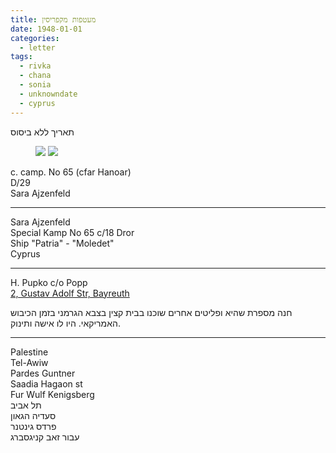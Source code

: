```yaml
---
title: מעטפות מקפריסין
date: 1948-01-01
categories:
  - letter
tags:
  - rivka
  - chana
  - sonia
  - unknowndate
  - cyprus
---
```


תאריך ללא ביסוס

<figure class="half">
    <a  href="/pupko-papers/assets/images/1948-01-01-envelopes-cyprus-1.jpg">
    <img src="/pupko-papers/assets/images/1948-01-01-envelopes-cyprus-1.jpg"></a>
    <a  href="/pupko-papers/assets/images/1948-01-01-envelopes-cyprus-2.jpg">
    <img src="/pupko-papers/assets/images/1948-01-01-envelopes-cyprus-2.jpg"></a>
</figure>


c. camp. No 65 (cfar Hanoar)  
D/29  
Sara Ajzenfeld  

---

Sara Ajzenfeld  
Special Kamp No 65 c/18 Dror  
Ship "Patria" - "Moledet"  
Cyprus  

---

H. Pupko c/o Popp  
[2, Gustav Adolf Str, Bayreuth](https://goo.gl/maps/jmgog1LxYPLPpNZa8)

חנה מספרת שהיא ופליטים אחרים שוכנו בבית
קצין בצבא הגרמני בזמן הכיבוש האמריקאי.
היו לו אישה ותינוק.

---

Palestine  
Tel-Awiw  
Pardes Guntner  
Saadia Hagaon st  
Fur Wulf Kenigsberg  
תל אביב  
סעדיה הגאון  
פרדס גינטנר  
עבור זאב קניגסברג

